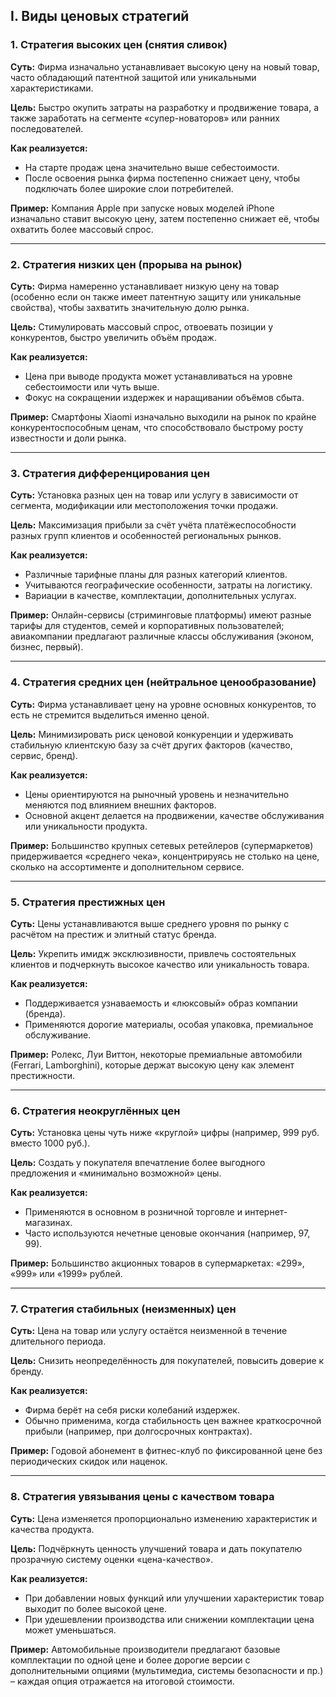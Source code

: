 ## I. Виды ценовых стратегий

### 1. Стратегия высоких цен (снятия сливок)
**Суть:** Фирма изначально устанавливает высокую цену на новый товар, часто обладающий патентной защитой или уникальными характеристиками.

**Цель:** Быстро окупить затраты на разработку и продвижение товара, а также заработать на сегменте «супер-новаторов» или ранних последователей.

**Как реализуется:**
- На старте продаж цена значительно выше себестоимости.
- После освоения рынка фирма постепенно снижает цену, чтобы подключать более широкие слои потребителей.

**Пример:** Компания Apple при запуске новых моделей iPhone изначально ставит высокую цену, затем постепенно снижает её, чтобы охватить более массовый спрос.

---

### 2. Стратегия низких цен (прорыва на рынок)
**Суть:** Фирма намеренно устанавливает низкую цену на товар (особенно если он также имеет патентную защиту или уникальные свойства), чтобы захватить значительную долю рынка.

**Цель:** Стимулировать массовый спрос, отвоевать позиции у конкурентов, быстро увеличить объём продаж.

**Как реализуется:**
- Цена при выводе продукта может устанавливаться на уровне себестоимости или чуть выше.
- Фокус на сокращении издержек и наращивании объёмов сбыта.

**Пример:** Смартфоны Xiaomi изначально выходили на рынок по крайне конкурентоспособным ценам, что способствовало быстрому росту известности и доли рынка.

---

### 3. Стратегия дифференцирования цен
**Суть:** Установка разных цен на товар или услугу в зависимости от сегмента, модификации или местоположения точки продажи.

**Цель:** Максимизация прибыли за счёт учёта платёжеспособности разных групп клиентов и особенностей региональных рынков.

**Как реализуется:**
- Различные тарифные планы для разных категорий клиентов.
- Учитываются географические особенности, затраты на логистику.
- Вариации в качестве, комплектации, дополнительных услугах.

**Пример:** Онлайн-сервисы (стриминговые платформы) имеют разные тарифы для студентов, семей и корпоративных пользователей; авиакомпании предлагают различные классы обслуживания (эконом, бизнес, первый).

---

### 4. Стратегия средних цен (нейтральное ценообразование)
**Суть:** Фирма устанавливает цену на уровне основных конкурентов, то есть не стремится выделиться именно ценой.

**Цель:** Минимизировать риск ценовой конкуренции и удерживать стабильную клиентскую базу за счёт других факторов (качество, сервис, бренд).

**Как реализуется:**
- Цены ориентируются на рыночный уровень и незначительно меняются под влиянием внешних факторов.
- Основной акцент делается на продвижении, качестве обслуживания или уникальности продукта.

**Пример:** Большинство крупных сетевых ретейлеров (супермаркетов) придерживается «среднего чека», концентрируясь не столько на цене, сколько на ассортименте и дополнительном сервисе.

---

### 5. Стратегия престижных цен
**Суть:** Цены устанавливаются выше среднего уровня по рынку с расчётом на престиж и элитный статус бренда.

**Цель:** Укрепить имидж эксклюзивности, привлечь состоятельных клиентов и подчеркнуть высокое качество или уникальность товара.

**Как реализуется:**
- Поддерживается узнаваемость и «люксовый» образ компании (бренда).
- Применяются дорогие материалы, особая упаковка, премиальное обслуживание.

**Пример:** Ролекс, Луи Виттон, некоторые премиальные автомобили (Ferrari, Lamborghini), которые держат высокую цену как элемент престижности.

---

### 6. Стратегия неокруглённых цен
**Суть:** Установка цены чуть ниже «круглой» цифры (например, 999 руб. вместо 1000 руб.).

**Цель:** Создать у покупателя впечатление более выгодного предложения и «минимально возможной» цены.

**Как реализуется:**
- Применяются в основном в розничной торговле и интернет-магазинах.
- Часто используются нечетные ценовые окончания (например, 97, 99).

**Пример:** Большинство акционных товаров в супермаркетах: «299», «999» или «1999» рублей.

---

### 7. Стратегия стабильных (неизменных) цен
**Суть:** Цена на товар или услугу остаётся неизменной в течение длительного периода.

**Цель:** Снизить неопределённость для покупателей, повысить доверие к бренду.

**Как реализуется:**
- Фирма берёт на себя риски колебаний издержек.
- Обычно применима, когда стабильность цен важнее краткосрочной прибыли (например, при долгосрочных контрактах).

**Пример:** Годовой абонемент в фитнес-клуб по фиксированной цене без периодических скидок или наценок.

---

### 8. Стратегия увязывания цены с качеством товара
**Суть:** Цена изменяется пропорционально изменению характеристик и качества продукта.

**Цель:** Подчёркнуть ценность улучшений товара и дать покупателю прозрачную систему оценки «цена-качество».

**Как реализуется:**
- При добавлении новых функций или улучшении характеристик товар выходит по более высокой цене.
- При удешевлении производства или снижении комплектации цена может уменьшаться.

**Пример:** Автомобильные производители предлагают базовые комплектации по одной цене и более дорогие версии с дополнительными опциями (мультимедиа, системы безопасности и пр.) – каждая опция отражается на итоговой стоимости.

